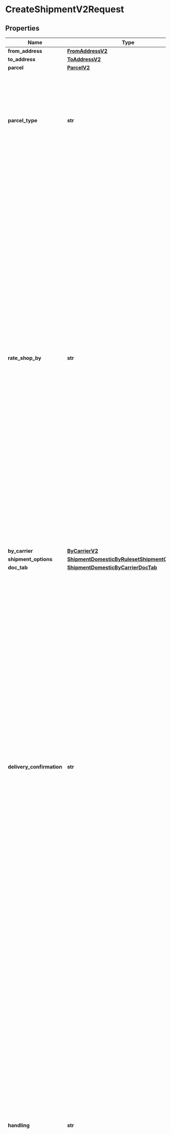 # CreateShipmentV2Request


## Properties

Name | Type | Description | Notes
------------ | ------------- | ------------- | -------------
**from_address** | [**FromAddressV2**](FromAddressV2.md) |  | 
**to_address** | [**ToAddressV2**](ToAddressV2.md) |  | 
**parcel** | [**ParcelV2**](ParcelV2.md) |  | [optional] 
**parcel_type** | **str** | Parcel Type is required for creating a shipment while rating a parcel, which varies as per Carrier selection.&lt;br /&gt; ParcelType can have categories like Package, Envelopes, Paks, Boxes, Tube, etc. &lt;br /&gt; &#x60;Max length &#x3D; 30&#x60;  | 
**rate_shop_by** | **str** | RateShop, which is attached to an Enterprise or Location, is done through three approaches: by Carrier, by RateGroup, and by Ruleset. &lt;br /&gt;  Through Carrier, customers can choose the carriers as per requirement, based on which services, parcel types, and special services can be selected, and RateShop is done. &lt;br /&gt; Through RateGroup, customers can select the RateGroup, which has been divided into two categories: Cheapest (w.r.t. price) and Fastest (w.r.t. delivery hours). &lt;br /&gt; Through Ruleset, customers can define the Condition/rule for selecting carriers and their services, so they do not need to worry for Rate Shopping every time they create Shipment. For example, For a particular location, they can set one definite carrier, or apply RateGroup - Cheapest/Fastest. Similarly, for a particular amount like below $1000 Dollars, they can select a definite carrier service, based on RateGroup. | 
**by_carrier** | [**ByCarrierV2**](ByCarrierV2.md) |  | [optional] 
**shipment_options** | [**ShipmentDomesticByRulesetShipmentOptions**](ShipmentDomesticByRulesetShipmentOptions.md) |  | [optional] 
**doc_tab** | [**ShipmentDomesticByCarrierDocTab**](ShipmentDomesticByCarrierDocTab.md) |  | [optional] 
**delivery_confirmation** | **str** | Indicates the supporting special service or document as an evidence of shipment delivery.  For the delivery confirmation, user can select any of the following special services, but they may vary as per the carrier selection. &lt;br /&gt;   - Signature Required/ Indirect Signature Required : SIG   - Signed Hard Copy: SIGHC   - Delivery confirmation: DEL_CON   - Proof of age required (18 years) Adult Signature Required: ADULT_SIG   - Proof of age required (19 years): ADULT_SIG_19   - No Signature Required: NO_SIG   - Direct Signature Required: DIRECT_SIG   - Chain of Signature: COS       Carrier specific options:   - UPS supports *SIG and ADULT_SIG*.    - FedEx supports *SIG, ADULT_SIG, NO_SIG, and DIRECT_SIG*.   - Purolator supports *ADULT_SIG, NO_SIG, and COS*.   - GoFor supports *SIG*.   - CPC supports *SIG, SIGHC, DEL_CON, ADULT_SIG, ADULT_SIG_19, and NO_SIG*.      | [optional] 
**handling** | **str** | Few shipments need a special handling, and the reason can be fragile items or highly secured shipments. There might be other case scenarios. In a simple term, this field defines shipment handling, which provides users a capability to select handling options. &lt;br /&gt; User can select any of the following handling options (special services), but they may vary as per the carrier selection.   - Hold For Pickup: HOLD   - Saturday Delivery: SAT_DELIVERY   - UPS Premium Care: PREM_CARE   - Direct Delivery Only: DIRECT   - Additional Handling: ADD_HDL       Carrier specific options:   - UPS supports all handling options mentioned above.    - FedEx supports *HOLD, SAT_DELIVERY, and ADD_HDL*.   - Purolator supports *HOLD, SAT_DELIVERY, and ADD_HDL*.     | [optional] 
**insurance** | **str** | Indicates the insurance coverage, which is selected by users while create shipment - rate shopping. User can select below-mentioned special service for insurance:    - Declared Value Surcharge: INS      Carrier specific options:   - UPS, FedEx, Purolator, and CPC support special service *INS*.     | [optional] 
**references** | [**ReferenceV2**](ReferenceV2.md) |  | [optional] 
**metadata** | [**List[ShipmentDomesticByRulesetMetadataInner]**](ShipmentDomesticByRulesetMetadataInner.md) | Additional metadata that needs to be stored for this shipment can be added here.&lt;br /&gt; For now, &#39;Cost Account Name&#39; is supported. | [optional] 
**label_size** | **str** | Defines the label size of the Shipment, that is, the Shipping Label is available in different Doc Size. &lt;br /&gt; &#x60;Max length &#x3D; 10&#x60; | 
**label_type** | **str** | Defines the type of the Shipment. &lt;br /&gt; &#x60;Max length &#x3D; 14&#x60; | 
**label_format** | **str** | Defines the file/format in which the label is printed. &lt;br /&gt; &#x60;Max length &#x3D; 14&#x60; | 
**printer_alias_name** | **str** | Refers to a printer connected (directly or via network) to a computer. &#x60;Max length &#x3D; 60&#x60; | [optional] 
**date_of_shipment** | **date** | The date when shipment is created/shipped. The format of the Date is YYYY-MM-DD. | [optional] 
**delivery_option** | [**ShipmentDomesticByRulesetDeliveryOption**](ShipmentDomesticByRulesetDeliveryOption.md) |  | [optional] 
**by_rate_group** | [**ShipmentDomesticByRateGroupByRateGroup**](ShipmentDomesticByRateGroupByRateGroup.md) |  | [optional] 
**by_rule_set** | [**ShipmentDomesticByRulesetByRuleSet**](ShipmentDomesticByRulesetByRuleSet.md) |  | [optional] 

## Example

```python
from shipping.models.create_shipment_v2_request import CreateShipmentV2Request

# TODO update the JSON string below
json = "{}"
# create an instance of CreateShipmentV2Request from a JSON string
create_shipment_v2_request_instance = CreateShipmentV2Request.from_json(json)
# print the JSON string representation of the object
print(CreateShipmentV2Request.to_json())

# convert the object into a dict
create_shipment_v2_request_dict = create_shipment_v2_request_instance.to_dict()
# create an instance of CreateShipmentV2Request from a dict
create_shipment_v2_request_from_dict = CreateShipmentV2Request.from_dict(create_shipment_v2_request_dict)
```
[[Back to Model list]](../README.md#documentation-for-models) [[Back to API list]](../README.md#documentation-for-api-endpoints) [[Back to README]](../README.md)


